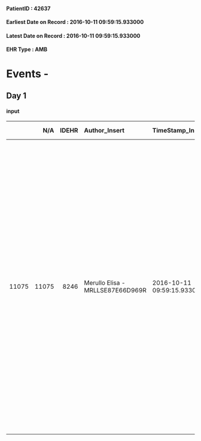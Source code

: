
#### PatientID : 42637
#### Earliest Date on Record : 2016-10-11 09:59:15.933000
#### Latest Date on Record : 2016-10-11 09:59:15.933000
#### EHR Type : AMB

# Events - 

## Day 1

#### input
|       |    N/A |   IDEHR | Author_Insert                    | TimeStamp_Insert           | EHRType   |   PatientID |   IDDigitalSignDocument | persone_vicine   |   Unnamed: 0_x.1 |   IDANAMNESI_SOCIALE | Patient   | FamigliaAltro   | Paziente_T   | FamigliaAltro_T   |   Non_Rilevabile_x.1 | Note_Non_Rilevabile_x.1   | opt_Problemi   | Note_I                                                                                                        | ds_note_timori                                                                                                     | chk_contr_sintomi   | opt_paziente_a   | opt_famiglia_a   | opt_adeguatezza   | ds_note_ad                                             | opt_paziente_solo   | ds_note_con                                                                                                                                                   | opt_presente_assente   | Presenza_minori   | Caregiver_principale   | opt_capacita   | ds_familiari_coinv   | opt_necessario   | opt_presente   | opt_risorse_ec   | opt_paziente_psi   | opt_Ins_vol   | ds_note_prio                                                                                                                                                                                                                                                                                                                                                                                                          | opt_paziente_ad   | opt_caregiver_ad   | opt_esenzione   | opt_inv_civile   |   ds_codice_es | Needs     | Fragility   | opt_disponibilita_f   | opt_indennita_acc   | opt_famiglia_psi   | opt_disponibilit_paz   |
|------:|-------:|--------:|:---------------------------------|:---------------------------|:----------|------------:|------------------------:|:-----------------|-----------------:|---------------------:|:----------|:----------------|:-------------|:------------------|---------------------:|:--------------------------|:---------------|:--------------------------------------------------------------------------------------------------------------|:-------------------------------------------------------------------------------------------------------------------|:--------------------|:-----------------|:-----------------|:------------------|:-------------------------------------------------------|:--------------------|:--------------------------------------------------------------------------------------------------------------------------------------------------------------|:-----------------------|:------------------|:-----------------------|:---------------|:---------------------|:-----------------|:---------------|:-----------------|:-------------------|:--------------|:----------------------------------------------------------------------------------------------------------------------------------------------------------------------------------------------------------------------------------------------------------------------------------------------------------------------------------------------------------------------------------------------------------------------|:------------------|:-------------------|:----------------|:-----------------|---------------:|:----------|:------------|:----------------------|:--------------------|:-------------------|:-----------------------|
| 11075 |  11075 |    8246 | Merullo Elisa - MRLLSE87E66D969R | 2016-10-11 09:59:15.933000 | AMB       |       42637 |                  517961 | N/A              |             4330 |                 2809 | No#0      | Si#1            | No#0         | Si#1              |                    0 | NR                        | No#0           | La pz √® stata informata della diagnosi. Figli centrati rispetto alla situazione clinica e alla terminalit√†. | La famiglia vorrebbe il controllo dei sintomi in particolare del dolore. I figli non vogliono che la mamma soffra. | controllo sintomi#0 | Indefinite#2     | Congruenti#1     | Da valutare#2     | Presenti tre figli ma solo la figlia Tita disponibile. | Si#1                | La pz vive sola ed al momento non vuole nessun tipo di aiuto esterno. Durante il giorno presente la figlia Tita che non lavora. Di notte la paziente √® sola. | Presente#1             | No#0              | daughter               | Adeguato#0     | sons                 | Si#1             | Si#1           | Adeguate#1       | No#0               | No#0          | Il bisogno espresso √® a livello clinico. Considerata la presenza di una scarsa terapia per il dolore si propone ricovero in hospice anche per impostare un'adeguata terapia. Spiegato il seno della nostra assistenza e del setting domiciliare. Figlio Claudio legato alla speranza che la mamma entrando in hospice si riprenda e magari possa rientrare a domicilio. I figli vanno condotti durante l'assistenza. | Parziale#1        | Totale#2           | Si#1            | No#0             |             48 | Clinici#0 | nessuna#0   | Da verificare#2       | No#0                | No#0               | Da verificare#2        |


